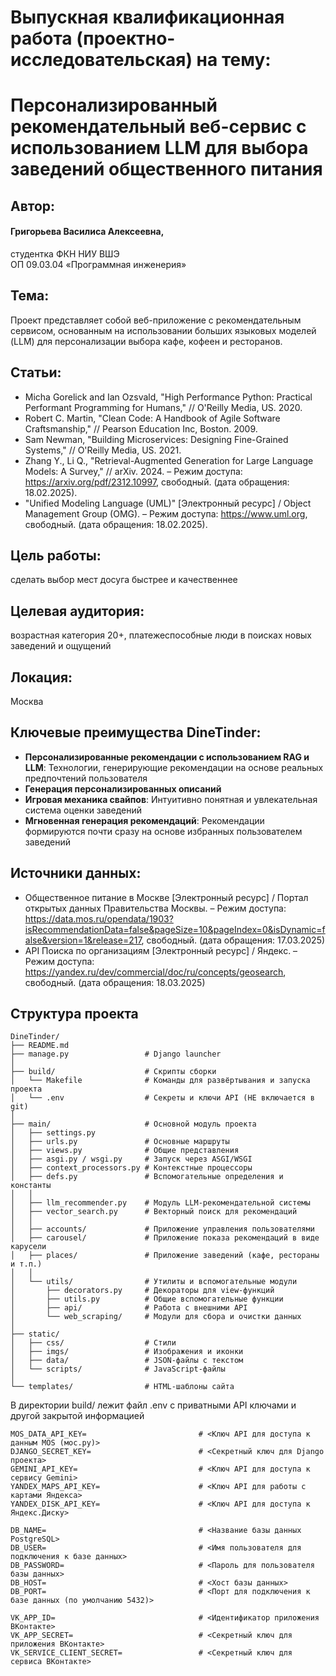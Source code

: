 # Выпускная квалификационная работа (проектно-исследовательская) на тему:

# Персонализированный рекомендательный веб-сервис с использованием LLM для выбора заведений общественного питания

## Автор:

#### Григорьева Василиса Алексеевна,

студентка ФКН НИУ ВШЭ           
ОП 09.03.04 «Программная инженерия»

## Тема:

Проект представляет собой веб-приложение с рекомендательным сервисом, основанным на использовании больших языковых
моделей (LLM) для персонализации выбора кафе, кофеен и ресторанов.

## Статьи:

- Micha Gorelick and Ian Ozsvald, "High Performance Python: Practical Performant Programming for Humans," // O'Reilly
  Media, US. 2020.
- Robert C. Martin, "Clean Code: A Handbook of Agile Software Craftsmanship," // Pearson Education Inc, Boston. 2009.
- Sam Newman, "Building Microservices: Designing Fine-Grained Systems," // O'Reilly Media, US. 2021.
- Zhang Y., Li Q., "Retrieval-Augmented Generation for Large Language Models: A Survey," // arXiv. 2024. – Режим
  доступа: https://arxiv.org/pdf/2312.10997, свободный. (дата обращения: 18.02.2025).
- "Unified Modeling Language (UML)" [Электронный ресурс] / Object Management Group (OMG). – Режим
  доступа: https://www.uml.org, свободный. (дата обращения: 18.02.2025).

## Цель работы:

сделать выбор мест досуга быстрее и качественнее

## Целевая аудитория:

возрастная категория 20+, платежеспособные люди в поисках новых заведений и ощущений

## Локация:

Москва

## Ключевые преимущества DineTinder:

- **Персонализированные рекомендации с использованием RAG и LLM**: Технологии, генерирующие рекомендации на основе
  реальных предпочтений пользователя
- **Генерация персонализированных описаний**
- **Игровая механика свайпов**: Интуитивно понятная и увлекательная система оценки заведений
- **Мгновенная генерация рекомендаций**: Рекомендации формируются почти сразу на основе избранных пользователем
  заведений

## Источники данных:

- Общественное питание в Москве [Электронный ресурс] / Портал открытых данных Правительства Москвы. – Режим
  доступа: https://data.mos.ru/opendata/1903?isRecommendationData=false&pageSize=10&pageIndex=0&isDynamic=false&version=1&release=217,
  свободный. (дата обращения: 17.03.2025)
- API Поиска по организациям [Электронный ресурс] / Яндекс. – Режим
  доступа: https://yandex.ru/dev/commercial/doc/ru/concepts/geosearch, свободный. (дата обращения: 18.03.2025)  


## Структура проекта
```
DineTinder/
├── README.md                 
├── manage.py                 # Django launcher
│
├── build/                    # Cкрипты сборки
│   └── Makefile              # Команды для развёртывания и запуска проекта
│   └── .env                  # Секреты и ключи API (НЕ включается в git)
│
├── main/                     # Основной модуль проекта 
│   ├── settings.py           
│   ├── urls.py               # Основные маршруты
│   ├── views.py              # Общие представления
│   ├── asgi.py / wsgi.py     # Запуск через ASGI/WSGI
│   ├── context_processors.py # Контекстные процессоры
│   ├── defs.py               # Вспомогательные определения и константы
│   │
│   ├── llm_recommender.py    # Модуль LLM-рекомендательной системы
│   ├── vector_search.py      # Векторный поиск для рекомендаций
│   │
│   ├── accounts/             # Приложение управления пользователями
│   ├── carousel/             # Приложение показа рекомендаций в виде карусели
│   ├── places/               # Приложение заведений (кафе, рестораны и т.п.)
│   │
│   └── utils/                # Утилиты и вспомогательные модули
│       ├── decorators.py     # Декораторы для view-функций
│       ├── utils.py          # Общие вспомогательные функции
│       ├── api/              # Работа с внешними API
│       └── web_scraping/     # Модули для сбора и очистки данных
│
├── static/                   
│   ├── css/                  # Стили
│   ├── imgs/                 # Изображения и иконки
│   ├── data/                 # JSON-файлы с текстом
│   └── scripts/              # JavaScript-файлы
│
└── templates/                # HTML-шаблоны сайта
```
В директории build/ лежит файл .env с приватными API ключами и другой закрытой информацией

```
MOS_DATA_API_KEY=                         # <Ключ API для доступа к данным MOS (мос.ру)>
DJANGO_SECRET_KEY=                        # <Секретный ключ для Django проекта>
GEMINI_API_KEY=                           # <Ключ API для доступа к сервису Gemini>
YANDEX_MAPS_API_KEY=                      # <Ключ API для работы с картами Яндекса>
YANDEX_DISK_API_KEY=                      # <Ключ API для доступа к Яндекс.Диску>

DB_NAME=                                  # <Название базы данных PostgreSQL>
DB_USER=                                  # <Имя пользователя для подключения к базе данных>
DB_PASSWORD=                              # <Пароль для пользователя базы данных>
DB_HOST=                                  # <Хост базы данных>
DB_PORT=                                  # <Порт для подключения к базе данных (по умолчанию 5432)>

VK_APP_ID=                                # <Идентификатор приложения ВКонтакте>
VK_APP_SECRET=                            # <Секретный ключ для приложения ВКонтакте>
VK_SERVICE_CLIENT_SECRET=                 # <Секретный ключ для сервиса ВКонтакте>
```